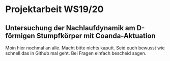 # Projektarbeit WS19/20
## Untersuchung der Nachlaufdynamik am D-förmigen Stumpfkörper mit Coanda-Aktuation

Moin hier nochmal an alle. Macht bitte nichts kaputt. Seid euch bewusst wie schnell das in Github mal geht. 
Bei Fragen einfach bescheid sagen. 

